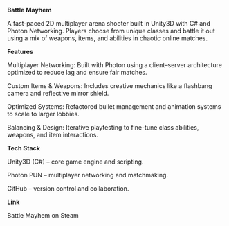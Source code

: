 **Battle Mayhem**

A fast-paced 2D multiplayer arena shooter built in Unity3D with C# and Photon Networking. Players choose from unique classes and battle it out using a mix of weapons, items, and abilities in chaotic online matches.

**Features**

Multiplayer Networking: Built with Photon using a client–server architecture optimized to reduce lag and ensure fair matches.

Custom Items & Weapons: Includes creative mechanics like a flashbang camera and reflective mirror shield.

Optimized Systems: Refactored bullet management and animation systems to scale to larger lobbies.

Balancing & Design: Iterative playtesting to fine-tune class abilities, weapons, and item interactions.

**Tech Stack**

Unity3D (C#) – core game engine and scripting.

Photon PUN – multiplayer networking and matchmaking.

GitHub – version control and collaboration.

**Link**

Battle Mayhem on Steam
